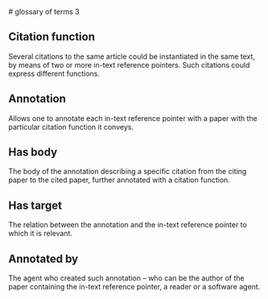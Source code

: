 # glossary of terms 3

## Citation function
Several citations to the same article could be instantiated in the same text, by means of two or more in-text reference pointers. Such citations could express different functions.

## Annotation
Allows one to annotate each in-text reference pointer with a paper with the particular citation function it conveys.

## Has body
The body of the annotation describing a specific citation from the citing paper to the cited paper, further annotated with a citation function.

## Has target
The relation between the annotation and the in-text reference pointer to which it is relevant.

## Annotated by
The agent who created such annotation – who can be the author of the paper containing the in-text reference pointer, a reader or a software agent.
